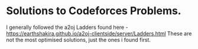 # Solutions to Codeforces Problems.
I generally followed the a2oj Ladders found here - https://earthshakira.github.io/a2oj-clientside/server/Ladders.html 
These are not the most optimised solutions, just the ones i found first.


